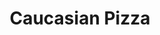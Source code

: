 ---
pizza_image_url: "/images/pizza-3.jpg"
title: "Caucasian Pizza"
pizza_content: "Far far away, behind the word mountains, far from the countries Vokalia and Consonantia "
pizza_price: "$2.90"
type: "menus"
---